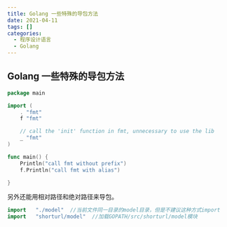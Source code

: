 ```yaml
---
title: Golang 一些特殊的导包方法
date: 2021-04-11
tags: []
categories:
  - 程序设计语言
  - Golang
---
```


## Golang 一些特殊的导包方法

```Go
package main

import (
	. "fmt"
	f "fmt"

	// call the 'init' function in fmt, unnecessary to use the lib
	_ "fmt"
)

func main() {
	Println("call fmt without prefix")
	f.Println("call fmt with alias")

}
```

另外还能用相对路径和绝对路径来导包。

```Go
import   "./model"  //当前文件同一目录的model目录，但是不建议这种方式import
import   "shorturl/model"  //加载GOPATH/src/shorturl/model模块
```

